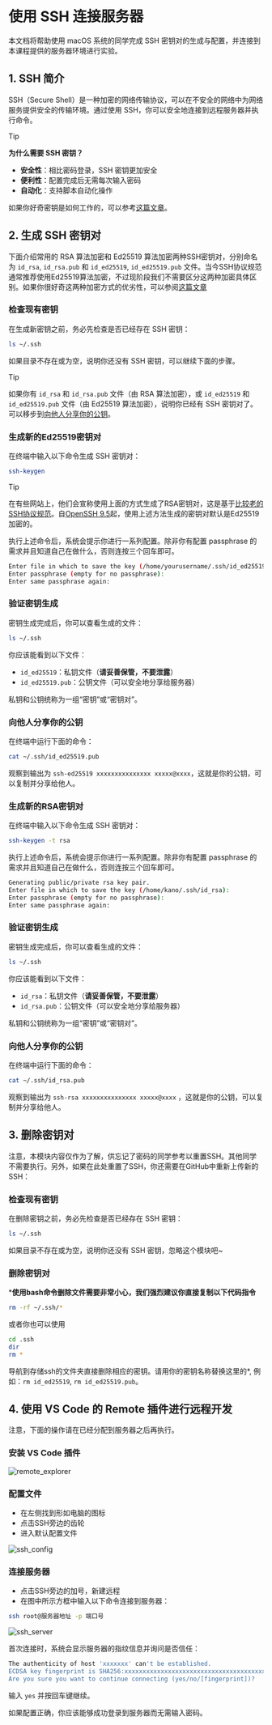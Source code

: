 # 使用 SSH 连接服务器

本文档将帮助使用 macOS 系统的同学完成 SSH 密钥对的生成与配置，并连接到本课程提供的服务器环境进行实验。

## 1. SSH 简介

SSH（Secure Shell）是一种加密的网络传输协议，可以在不安全的网络中为网络服务提供安全的传输环境。通过使用 SSH，你可以安全地连接到远程服务器并执行命令。

> [!tip]
>
> **为什么需要 SSH 密钥？**
>
> - **安全性**：相比密码登录，SSH 密钥更加安全
> - **便利性**：配置完成后无需每次输入密码
> - **自动化**：支持脚本自动化操作

如果你好奇密钥是如何工作的，可以参考[这篇文章](https://www.ruanyifeng.com/blog/2011/08/what_is_a_digital_signature.html)。

## 2. 生成 SSH 密钥对

下面介绍常用的 RSA 算法加密和 Ed25519 算法加密两种SSH密钥对，分别命名为 `id_rsa`, `id_rsa.pub` 和 `id_ed25519`, `id_ed25519.pub` 文件。当今SSH协议规范通常推荐使用Ed25519算法加密，不过现阶段我们不需要区分这两种加密具体区别。如果你很好奇这两种加密方式的优劣性，可以参阅[这篇文章](https://nikk.is-a.dev/blog/ed25119_n_rsa/)

### 检查现有密钥

在生成新密钥之前，务必先检查是否已经存在 SSH 密钥：

```bash
ls ~/.ssh
```

如果目录不存在或为空，说明你还没有 SSH 密钥，可以继续下面的步骤。

> [!tip]
>
>如果你有 `id_rsa` 和 `id_rsa.pub` 文件（由 RSA 算法加密），或 `id_ed25519` 和 `id_ed25519.pub` 文件（由 Ed25519 算法加密），说明你已经有 SSH 密钥对了。可以移步到[向他人分享你的公钥](#向他人分享你的公钥)。

### 生成新的Ed25519密钥对

在终端中输入以下命令生成 SSH 密钥对：

```bash
ssh-keygen
```

> [!tip]
>
>在有些网站上，他们会宣称使用上面的方式生成了RSA密钥对，这是基于[比较老的SSH协议规范](https://www.rfc-editor.org/rfc/rfc4252)。自[OpenSSH 9.5](https://www.openssh.com/releasenotes.html#9.5)起，使用上述方法生成的密钥对默认是Ed25519加密的。

执行上述命令后，系统会提示你进行一系列配置。除非你有配置 passphrase 的需求并且知道自己在做什么，否则连按三个回车即可。

```bash
Enter file in which to save the key (/home/yourusername/.ssh/id_ed25519):
Enter passphrase (empty for no passphrase):
Enter same passphrase again:
```

### 验证密钥生成

密钥生成完成后，你可以查看生成的文件：

```bash
ls ~/.ssh
```

你应该能看到以下文件：

- `id_ed25519`：私钥文件（**请妥善保管，不要泄露**）
- `id_ed25519.pub`：公钥文件（可以安全地分享给服务器）

私钥和公钥统称为一组“密钥”或“密钥对”。

### 向他人分享你的公钥

在终端中运行下面的命令：

```bash
cat ~/.ssh/id_ed25519.pub
```

观察到输出为 `ssh-ed25519 xxxxxxxxxxxxxxx xxxxx@xxxx`，这就是你的公钥，可以复制并分享给他人。

### 生成新的RSA密钥对

在终端中输入以下命令生成 SSH 密钥对：

```bash
ssh-keygen -t rsa
```

执行上述命令后，系统会提示你进行一系列配置。除非你有配置 passphrase 的需求并且知道自己在做什么，否则连按三个回车即可。

```bash
Generating public/private rsa key pair.
Enter file in which to save the key (/home/kano/.ssh/id_rsa): 
Enter passphrase (empty for no passphrase): 
Enter same passphrase again: 
```

### 验证密钥生成

密钥生成完成后，你可以查看生成的文件：

```bash
ls ~/.ssh
```

你应该能看到以下文件：

- `id_rsa`：私钥文件（**请妥善保管，不要泄露**）
- `id_rsa.pub`：公钥文件（可以安全地分享给服务器）

私钥和公钥统称为一组“密钥”或“密钥对”。

### 向他人分享你的公钥

在终端中运行下面的命令：

```bash
cat ~/.ssh/id_rsa.pub
```

观察到输出为 `ssh-rsa xxxxxxxxxxxxxxx xxxxx@xxxx` ，这就是你的公钥，可以复制并分享给他人。

## 3. 删除密钥对

注意，本模块内容仅作为了解，供忘记了密码的同学参考以重置SSH。其他同学不需要执行。另外，如果在此处重置了SSH，你还需要在GitHub中重新上传新的SSH：

### 检查现有密钥

在删除密钥之前，务必先检查是否已经存在 SSH 密钥：

```bash
ls ~/.ssh
```

如果目录不存在或为空，说明你还没有 SSH 密钥，忽略这个模块吧~

### 删除密钥对

***使用bash命令删除文件需要非常小心，我们强烈建议你直接复制以下代码指令**

```bash
rm -rf ~/.ssh/*
```

或者你也可以使用

```bash
cd .ssh
dir
rm *
```

导航到存储ssh的文件夹直接删除相应的密钥。请用你的密钥名称替换这里的*, 例如：`rm id_ed25519`, `rm id_ed25519.pub`。

## 4. 使用 VS Code 的 Remote 插件进行远程开发

注意，下面的操作请在已经分配到服务器之后再执行。

### 安装 VS Code 插件

![remote_explorer](remote_explorer.png)

### 配置文件

- 在左侧找到形如电脑的图标
- 点击SSH旁边的齿轮
- 进入默认配置文件

![ssh_config](ssh_config2.png)

### 连接服务器

- 点击SSH旁边的加号，新建远程
- 在图中所示方框中输入以下命令连接到服务器：

```bash
ssh root@服务器地址 -p 端口号
```

![ssh_server](ssh_server2.png)

首次连接时，系统会显示服务器的指纹信息并询问是否信任：

```bash
The authenticity of host 'xxxxxxx' can't be established.
ECDSA key fingerprint is SHA256:xxxxxxxxxxxxxxxxxxxxxxxxxxxxxxxxxxxxxxx.
Are you sure you want to continue connecting (yes/no/[fingerprint])?
```

输入 `yes` 并按回车键继续。

如果配置正确，你应该能够成功登录到服务器而无需输入密码。
